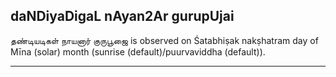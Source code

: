 ## daNDiyaDigaL nAyan2Ar gurupUjai
தண்டியடிகள் நாயனார் குருபூஜை is observed on Śatabhiṣak nakṣhatram day of Mīna (solar) month (sunrise (default)/puurvaviddha (default)).



---

